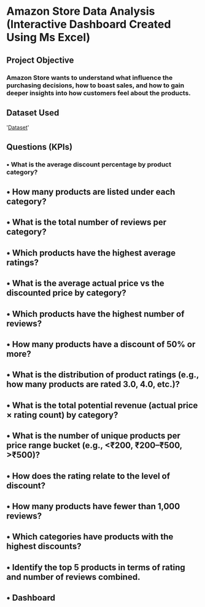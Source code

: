 # Amazon Store Data Analysis (Interactive Dashboard Created Using Ms Excel)

## Project Objective

### Amazon Store wants to understand what influence the purchasing decisions, how to boast sales, and how to gain deeper insights into how customers feel about the products.
## Dataset Used
'<a href="https://github.com/Marryah007/Amazon_Data_Analysis_Dashboard/blob/main/Amazon%20Product%20Review.xlsx">Dataset</a>'

## Questions (KPIs)
### •	What is the average discount percentage by product category?

## •	How many products are listed under each category?

## •	What is the total number of reviews per category? 

## •	Which products have the highest average ratings?

## •	What is the average actual price vs the discounted price by category? 

## •	Which products have the highest number of reviews? 

## •	How many products have a discount of 50% or more?

## •	What is the distribution of product ratings (e.g., how many products are rated 3.0, 4.0, etc.)? 

## •	What is the total potential revenue (actual price × rating count) by category? 

## •	What is the number of unique products per price range bucket (e.g., <₹200, ₹200–₹500, >₹500)?

## •	How does the rating relate to the level of discount?

## •	How many products have fewer than 1,000 reviews?

## •	Which categories have products with the highest discounts?

## •	Identify the top 5 products in terms of rating and number of reviews combined.

## •	Dashboard



